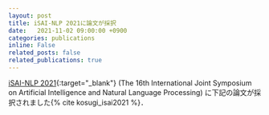 ```yaml
---
layout: post
title: iSAI-NLP 2021に論文が採択
date:   2021-11-02 09:00:00 +0900
categories: publications
inline: False
related_posts: false
related_publications: true
---
```


[iSAI-NLP 2021](https://isai-nlp2021.aiat.or.th/index.html "iSAI-NLP 2021"){:target="_blank"} (The 16th International Joint Symposium on Artificial Intelligence and Natural Language Processing) に下記の論文が採択されました{% cite kosugi_isai2021 %}．
